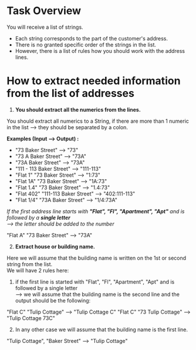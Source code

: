 # Task Overview

You will receive a list of strings.<br/>

- Each string corresponds to the part of the customer's address. 
- There is no granted specific order of the strings in the list.
- However, there is a list of rules how you should work with the address lines.

# How to extract needed information from the list of addresses 

1. **You should extract all the numerics from the lines.** <br/>

You should extract all numerics to a String, if there are more than 1 numeric in the list
 --> they should be separated by a colon. 

**Examples (Input --> Output) :**

- "73 Baker Street" --> "73"
- "73 A Baker Street" --> "73A"
- "73A Baker Street" --> "73A"
- "111 - 113 Baker Street" --> "111-113"
- "Flat 1" "73 Baker Street" --> "1:73"
- "Flat 1A" "73 Baker Street" --> "1A:73"
- "Flat 1.4" "73 Baker Street" --> "1.4:73"
- "Flat 402" "111-113 Baker Street" --> "402:111-113"
- "Flat 1/4" "73A Baker Street" --> "1/4:73A"

*If the first address line starts with **"Flat", "Fl", "Apartment", "Apt"** and is followed by a **single letter**<br/>
--> the letter should be added to the number*<br/>

"Flat A" "73 Baker Street" --> "73A"

2. **Extract house or building name.** 

Here we will assume that the building name is written on the 1st or second string from the list.</br> 
We will have 2 rules here:

1. if the first line is started with "Flat", "Fl", "Apartment", "Apt" and is followed by a single letter<br/>
--> we will assume that the building name is the second line and the output should be the following:<br/>
 
"Flat C" "Tulip Cottage" --> "Tulip Cottage C"
"Flat C" "73 Tulip Cottage" --> "Tulip Cottage 73C"

2. In any other case we will assume that the building name is the first line.

"Tulip Cottage", "Baker Street" --> "Tulip Cottage"